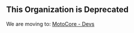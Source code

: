 ## This Organization is Deprecated

We are moving to: <a href="https://github.com/MotoCore-Devs">MotoCore - Devs</a>
